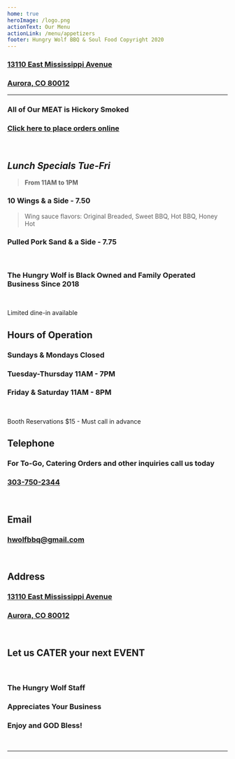 ```yaml
---
home: true
heroImage: /logo.png
actionText: Our Menu
actionLink: /menu/appetizers
footer: Hungry Wolf BBQ & Soul Food Copyright 2020
---
```


  <a href="https://goo.gl/maps/UcrVEvaH4CKiuz9Q6" target="_blank">
  <h3 class="reg">13110 East Mississippi Avenue</h3>
  <h3 class="reg">Aurora, CO 80012</h3>
  </a>
<hr>

<h3 class="hwfb">
All of Our MEAT is Hickory Smoked
</h3>

<a href="https://www.clover.com/online-ordering/hungry-wolf-hickory-smok-aurora" target="_blank">
<h3 class="hwfr">
Click here to place orders online
</h3>
</a>

<!-- <Banner>Deep fried 12lb - 15lb TURKEY for $59.99</Banner> -->

<br>

## _Lunch Specials Tue-Fri_

> **From 11AM to 1PM**

### 10 Wings & a Side - 7.50

> Wing sauce flavors: Original Breaded, Sweet BBQ, Hot BBQ, Honey Hot

### Pulled Pork Sand & a Side - 7.75

<br>

<h3 class="hwfb">The Hungry Wolf is Black Owned and Family Operated Business Since 2018</h3>

<br>

<Banner>Limited dine-in available</Banner>

## Hours of Operation

<h3 class="reg flxb"><span>Sundays & Mondays</span> <span>Closed</span></h3>
<h3 class="reg flxb"><span>Tuesday-Thursday</span> <span>11AM - 7PM</span></h3>
<h3 class="reg flxb"><span>Friday & Saturday</span> <span>11AM - 8PM</span></h3>
<br>

<Banner>Booth Reservations $15 - Must call in advance</Banner>

## Telephone

<h3 class="hwfb">For To-Go, Catering Orders and other inquiries call us today</h3>
<h3 class="reg"><a href="tel:303-750-2344">303-750-2344</a></h3>

<br>

## Email

<h3 class="reg"><a href="mailto:hwolfbbq@gmail.com">hwolfbbq@gmail.com</a></h3>

<br>

## Address

<a href="https://goo.gl/maps/UcrVEvaH4CKiuz9Q6" target="_blank">
<h3 class="reg">13110 East Mississippi Avenue</h3>
<h3 class="reg">Aurora, CO 80012</h3>
</a>

<br>

<h2 class="hwfb">Let us <router-link to="/menu/catering" class="hwfr">CATER</router-link> your next <router-link to="/menu/events" class="hwfr">EVENT</router-link></h2>

<br>

<h3 class="hwfb">The Hungry Wolf Staff</h3>
<h3 class="hwfb">Appreciates Your Business</h3>
<h3 class="hwfb">Enjoy and GOD Bless!</h3>

<br>
<hr/>

<!-- <Banner>Enjoy limousine rides with</Banner>
<img src="pic1.jpg" alt="Limousine">

<h2 class="hwfb">On The Spot Limo</h2>
<h2 class="hwfb" id="#phone"><a href="tel:720-436-2164">720-436-2164</a></h2> -->
